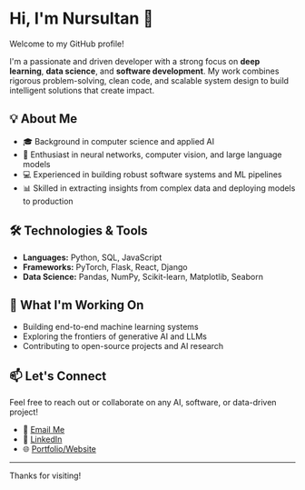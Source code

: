 # Hi, I'm Nursultan 👋

Welcome to my GitHub profile!

I'm a passionate and driven developer with a strong focus on **deep learning**, **data science**, and **software development**. My work combines rigorous problem-solving, clean code, and scalable system design to build intelligent solutions that create impact.

## 💡 About Me

- 🎓 Background in computer science and applied AI
- 🧠 Enthusiast in neural networks, computer vision, and large language models
- 💻 Experienced in building robust software systems and ML pipelines
- 📊 Skilled in extracting insights from complex data and deploying models to production

## 🛠️ Technologies & Tools

- **Languages:** Python, SQL, JavaScript
- **Frameworks:** PyTorch, Flask, React, Django
- **Data Science:** Pandas, NumPy, Scikit-learn, Matplotlib, Seaborn

## 🚀 What I'm Working On

- Building end-to-end machine learning systems
- Exploring the frontiers of generative AI and LLMs
- Contributing to open-source projects and AI research

## 📫 Let's Connect

Feel free to reach out or collaborate on any AI, software, or data-driven project!

- 📧 [Email Me](mailto:tuleevnursultan@gmail.com)
- 💼 [LinkedIn](https://www.linkedin.com/in/nursultan-tuleev-9a1bb2198/)
- 🌐 [Portfolio/Website](https://txleev.github.io/)

---

Thanks for visiting!
